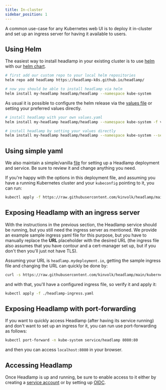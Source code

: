 ```yaml
---
title: In-cluster
sidebar_position: 1
---
```


A common use-case for any Kubernetes web UI is to deploy it in-cluster and
set up an ingress server for having it available to users.

## Using Helm

The easiest way to install headlamp in your existing cluster is to
use [helm](https://helm.sh/docs/intro/quickstart/) with our [helm chart](https://github.com/headlamp-k8s/headlamp/tree/main/charts/headlamp).

```bash
# first add our custom repo to your local helm repositories
helm repo add headlamp https://headlamp-k8s.github.io/headlamp/

# now you should be able to install headlamp via helm
helm install my-headlamp headlamp/headlamp --namespace kube-system
```

As usual it is possible to configure the helm release via the [values file](https://github.com/headlamp-k8s/headlamp/blob/main/charts/headlamp/values.yaml) or setting your preferred values directly.

```bash
# install headlamp with your own values.yaml
helm install my-headlamp headlamp/headlamp --namespace kube-system -f values.yaml

# install headlamp by setting your values directly
helm install my-headlamp headlamp/headlamp --namespace kube-system --set replicaCount=2
```

## Using simple yaml

We also maintain a simple/vanilla [file](https://github.com/headlamp-k8s/headlamp/blob/main/kubernetes-headlamp.yaml)
for setting up a Headlamp deployment and service. Be sure to review it and change
anything you need.

If you're happy with the options in this deployment file, and assuming
you have a running Kubernetes cluster and your `kubeconfig` pointing to it,
you can run:

```bash
kubectl apply -f https://raw.githubusercontent.com/kinvolk/headlamp/main/kubernetes-headlamp.yaml
```

## Exposing Headlamp with an ingress server

With the instructions in the previous section, the Headlamp service should be
running, but you still need the
ingress server as mentioned. We provide an example sample ingress yaml file
for this purpose, but you have to manually replace the **URL** placeholder
with the desired URL (the ingress file also assumes that you have contour
and a cert-manager set up, but if you don't then you'll just not have TLS).

Assuming your URL is `headlamp.mydeployment.io`, getting the sample ingress
file and changing the URL can quickly be done by:

```bash
curl -s https://raw.githubusercontent.com/kinvolk/headlamp/main/kubernetes-headlamp-ingress-sample.yaml | sed -e s/__URL__/headlamp.mydeployment.io/ > headlamp-ingress.yaml
```

and with that, you'll have a configured ingress file, so verify it and apply it:

```bash
kubectl apply -f ./headlamp-ingress.yaml
```

## Exposing Headlamp with port-forwarding

If you want to quickly access Headlamp (after having its service running) and
don't want to set up an ingress for it, you can run use port-forwarding as follows:

```bash
kubectl port-forward -n kube-system service/headlamp 8080:80
```

and then you can access `localhost:8080` in your browser.

## Accessing Headlamp

Once Headlamp is up and running, be sure to enable access to it either by creating
a [service account](../#create-a-service-account-token) or by setting up
[OIDC](./oidc).
